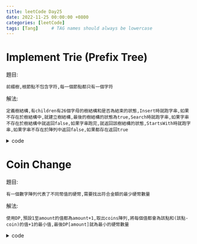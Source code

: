 ```yaml
---
title: leetCode Day25
date: 2022-11-25 00:00:00 +0800
categories: [leetCode]
tags: [Tang]     # TAG names should always be lowercase
---
```


# Implement Trie (Prefix Tree)

題目:

    前綴樹,根節點不包含字符,每一個節點都只有一個字符



解法:

    定義樹結構,有children有26個字母的樹結構和是否為結束的狀態,Insert時就跑字串,如果不存在於樹結構中,就建立樹結構,最後的樹結構的狀態為true,Search時就跑字串,如果字串不存在於樹結構中就返回false,如果字串跑完,就返回該樹結構的狀態,StartsWith時就跑字串,如果字串不存在於陣列中返回false,如果都存在返回true


<details> <summary>code</summary>
<pre><code>
type Trie struct {
    children [26]*Trie
    isEnd bool
}


func Constructor() Trie {
    return Trie{}
}


func (this *Trie) Insert(word string)  {
    curr := this
    for _, value := range word {
        idx := value - 'a'
        if curr.children[idx] == nil {
            curr.children[idx] = &Trie{}
        }
        curr = curr.children[idx]
    }
    curr.isEnd = true
}


func (this *Trie) Search(word string) bool {
    curr := this
    for _, value := range word {
        idx := value - 'a'
        if curr.children[idx] == nil {
            return false
        }
        curr = curr.children[idx]
    }

    return curr.isEnd
}


func (this *Trie) StartsWith(prefix string) bool {
    curr := this
    for _, value := range prefix {
        idx := value - 'a'
        if curr.children[idx] == nil {
            return false
        }
        curr = curr.children[idx]
    }

    return true
}


/**
 * Your Trie object will be instantiated and called as such:
 * obj := Constructor();
 * obj.Insert(word);
 * param_2 := obj.Search(word);
 * param_3 := obj.StartsWith(prefix);
 */
</code></pre>
</details>


# Coin Change

題目:

    有一個數字陣列代表了不同幣值的硬幣,需要找出符合金額的最少硬幣數量



解法:

    使用DP,預設1至amount的值都為amount+1,取出coins陣列,將每個值都會為該點和(該點-coin)的值+1的最小值,最後DP[amount]就為最小的硬幣數量


<details> <summary>code</summary>
<pre><code>
func coinChange(coins []int, amount int) int {
    dp := make([]int, amount + 1)
        
    for i := 1; i <= amount; i++ {
        dp[i] = amount + 1
    }
    
    for _, coin := range coins {
        for i := coin; i <= amount; i++ {
            dp[i] = min(dp[i], dp[i - coin] + 1)
        }
    }
    
    if dp[amount] == amount + 1 {
        return -1
    }
    
    return dp[amount]
}

func min (a int, b int) int {
    if a > b {
        return b
    }
    return a
}
</code></pre>
</details>